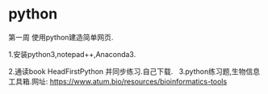# python
第一周
  使用python建造简单网页.
  
  1.安装python3,notepad++,Anaconda3.
  
  2.通读book HeadFirstPython 并同步练习.自己下载.
  
  3.python练习题,生物信息工具箱.网址:
    https://www.atum.bio/resources/bioinformatics-tools
